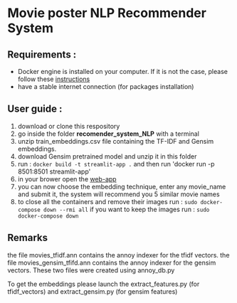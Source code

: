 # Movie poster NLP Recommender System

## Requirements :
- Docker engine is installed on your computer. If it is not the case, please follow these [instructions](https://docs.docker.com/engine/install/)
- have a stable internet connection (for packages installation)


## User guide :
1. download or clone this respository
2. go inside the folder **recomender_system_NLP** with a terminal
3. unzip train_embeddings.csv file containing the TF-IDF and Gensim embeddings.
4. download Gensim pretrained model and unzip it in this folder 
5. run : `docker build -t streamlit-app .` and then run 'docker run -p 8501:8501 streamlit-app'
6. in your brower open the [web-app](http://localhost:8501/)
7. you can now choose the embedding technique, enter any movie_name and submit it, the system will recommend you 5 similar movie names
8. to close all the containers and remove their images run : `sudo docker-compose down --rmi all`
if you want to keep the images run : `sudo docker-compose down`

## Remarks 
the file movies_tfidf.ann contains the annoy indexer for the tfidf vectors.
the file movies_gensim_tfifd.ann contains the annoy indexer for the gensim vectors.
These two files were created using annoy_db.py

To get the embeddings please launch the extract_features.py (for tfidf_vectors) and extract_gensim.py (for gensim features)
